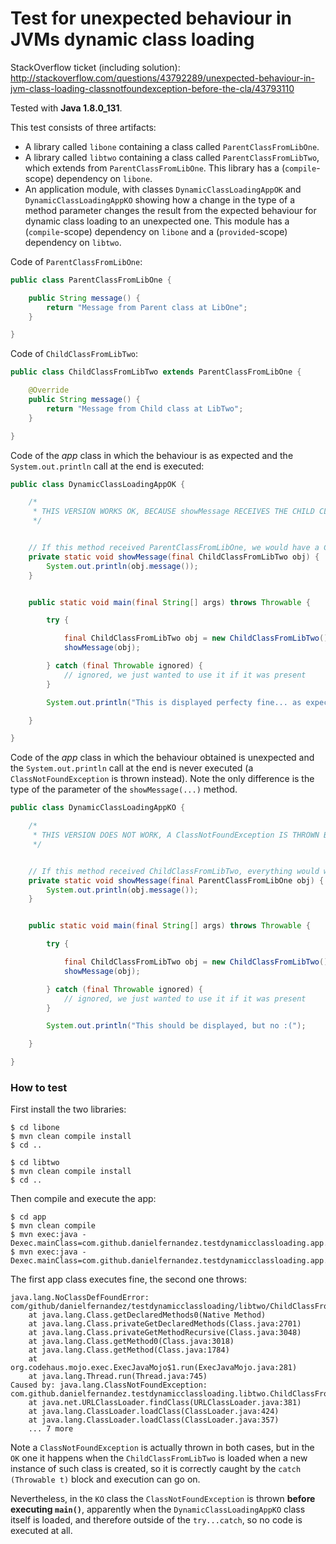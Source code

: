 # Test for unexpected behaviour in JVMs dynamic class loading

StackOverflow ticket (including solution): http://stackoverflow.com/questions/43792289/unexpected-behaviour-in-jvm-class-loading-classnotfoundexception-before-the-cla/43793110

Tested with **Java 1.8.0_131**.

This test consists of three artifacts:

   * A library called `libone` containing a class called `ParentClassFromLibOne`.
   * A library called `libtwo` containing a class called `ParentClassFromLibTwo`, which extends from 
   `ParentClassFromLibOne`. This library has a (`compile`-scope) dependency on `libone`.
   * An application module, with classes `DynamicClassLoadingAppOK` and
   `DynamicClassLoadingAppKO` showing how a change in the type of a method
   parameter changes the result from the expected behaviour for dynamic
   class loading to an unexpected one. This module has a (`compile`-scope)
   dependency on `libone` and a (`provided`-scope) dependency on `libtwo`.

Code of `ParentClassFromLibOne`:

```java
public class ParentClassFromLibOne {

    public String message() {
        return "Message from Parent class at LibOne";
    }

}
```

Code of `ChildClassFromLibTwo`:

```java
public class ChildClassFromLibTwo extends ParentClassFromLibOne {

    @Override
    public String message() {
        return "Message from Child class at LibTwo";
    }

}

```

Code of the *app* class in which the behaviour is as expected
and the `System.out.println` call at the end is executed:

```java
public class DynamicClassLoadingAppOK {

    /*
     * THIS VERSION WORKS OK, BECAUSE showMessage RECEIVES THE CHILD CLASS AS A PARAMETER
     */


    // If this method received ParentClassFromLibOne, we would have a ClassNotFoundException
    private static void showMessage(final ChildClassFromLibTwo obj) {
        System.out.println(obj.message());
    }


    public static void main(final String[] args) throws Throwable {

        try {

            final ChildClassFromLibTwo obj = new ChildClassFromLibTwo();
            showMessage(obj);

        } catch (final Throwable ignored) {
            // ignored, we just wanted to use it if it was present
        }

        System.out.println("This is displayed perfecty fine... as expected.");

    }

}
```

Code of the *app* class in which the behaviour obtained is
unexpected and the `System.out.println` call at the end is
never executed (a `ClassNotFoundException` is thrown instead).
Note the only difference is the type of the parameter of the
`showMessage(...)` method.

```java
public class DynamicClassLoadingAppKO {

    /*
     * THIS VERSION DOES NOT WORK, A ClassNotFoundException IS THROWN BEFORE EVEN EXECUTING main()
     */


    // If this method received ChildClassFromLibTwo, everything would work OK!
    private static void showMessage(final ParentClassFromLibOne obj) {
        System.out.println(obj.message());
    }


    public static void main(final String[] args) throws Throwable {

        try {

            final ChildClassFromLibTwo obj = new ChildClassFromLibTwo();
            showMessage(obj);

        } catch (final Throwable ignored) {
            // ignored, we just wanted to use it if it was present
        }

        System.out.println("This should be displayed, but no :(");

    }

}
```

### How to test

First install the two libraries:

```
$ cd libone
$ mvn clean compile install
$ cd ..

$ cd libtwo
$ mvn clean compile install
$ cd ..
```

Then compile and execute the app:

```
$ cd app
$ mvn clean compile
$ mvn exec:java -Dexec.mainClass=com.github.danielfernandez.testdynamicclassloading.app.DynamicClassLoadingAppOK
$ mvn exec:java -Dexec.mainClass=com.github.danielfernandez.testdynamicclassloading.app.DynamicClassLoadingAppKO
```

The first app class executes fine, the second one throws:

```
java.lang.NoClassDefFoundError: com/github/danielfernandez/testdynamicclassloading/libtwo/ChildClassFromLibTwo
	at java.lang.Class.getDeclaredMethods0(Native Method)
	at java.lang.Class.privateGetDeclaredMethods(Class.java:2701)
	at java.lang.Class.privateGetMethodRecursive(Class.java:3048)
	at java.lang.Class.getMethod0(Class.java:3018)
	at java.lang.Class.getMethod(Class.java:1784)
	at org.codehaus.mojo.exec.ExecJavaMojo$1.run(ExecJavaMojo.java:281)
	at java.lang.Thread.run(Thread.java:745)
Caused by: java.lang.ClassNotFoundException: com.github.danielfernandez.testdynamicclassloading.libtwo.ChildClassFromLibTwo
	at java.net.URLClassLoader.findClass(URLClassLoader.java:381)
	at java.lang.ClassLoader.loadClass(ClassLoader.java:424)
	at java.lang.ClassLoader.loadClass(ClassLoader.java:357)
	... 7 more
```

Note a `ClassNotFoundException` is actually thrown in both cases, but in the `OK` one it happens when the
`ChildClassFromLibTwo` is loaded when a new instance of such class is created, so it is correctly caught
by the `catch (Throwable t)` block and execution can go on.

Nevertheless, in the `KO` class the `ClassNotFoundException` is thrown **before executing `main()`**, apparently when the
`DynamicClassLoadingAppKO` class itself is loaded, and therefore outside of the `try...catch`, so no code is
executed at all.

